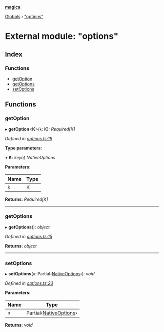 **[magica](../README.md)**

[Globals](../README.md) › ["options"](_options_.md)

# External module: "options"

## Index

### Functions

* [getOption](_options_.md#getoption)
* [getOptions](_options_.md#getoptions)
* [setOptions](_options_.md#setoptions)

## Functions

###  getOption

▸ **getOption**<**K**>(`k`: K): *Required<NativeOptions>[K]*

*Defined in [options.ts:19](https://github.com/cancerberoSgx/magica/blob/06c5192/src/options.ts#L19)*

**Type parameters:**

▪ **K**: *keyof NativeOptions*

**Parameters:**

Name | Type |
------ | ------ |
`k` | K |

**Returns:** *Required<NativeOptions>[K]*

___

###  getOptions

▸ **getOptions**(): *object*

*Defined in [options.ts:15](https://github.com/cancerberoSgx/magica/blob/06c5192/src/options.ts#L15)*

**Returns:** *object*

___

###  setOptions

▸ **setOptions**(`o`: Partial‹[NativeOptions](../interfaces/_types_.nativeoptions.md)›): *void*

*Defined in [options.ts:23](https://github.com/cancerberoSgx/magica/blob/06c5192/src/options.ts#L23)*

**Parameters:**

Name | Type |
------ | ------ |
`o` | Partial‹[NativeOptions](../interfaces/_types_.nativeoptions.md)› |

**Returns:** *void*